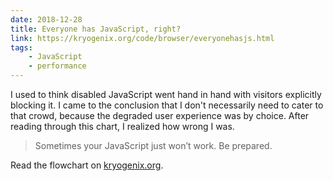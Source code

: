 ```yaml
---
date: 2018-12-28
title: Everyone has JavaScript, right?
link: https://kryogenix.org/code/browser/everyonehasjs.html
tags:
    - JavaScript
    - performance
---
```


I used to think disabled JavaScript went hand in hand with visitors explicitly blocking it. I came to the conclusion that I don't necessarily need to cater to that crowd, because the degraded user experience was by choice. After reading through this chart, I realized how wrong I was.

> Sometimes your JavaScript just won’t work. Be prepared.

Read the flowchart on [kryogenix.org](https://kryogenix.org/code/browser/everyonehasjs.html).
